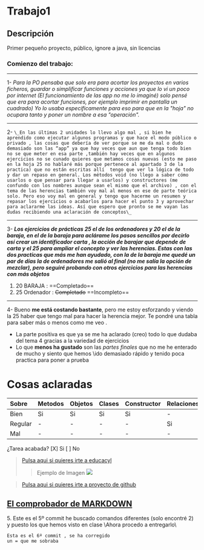 # Trabajo1
## Descripción
Primer pequeño proyecto, público, ignore a java, sin licencias
[^1]:Esto son los comentarios todas las modificaciones se han probado y añadido en el 5º commit (El bueno y definitivo)
### Comienzo del trabajo:
* * *
1- _Para la PO pensaba que solo era para acortar los proyectos en
varios ficheros, guardar o simplificar funciones y acciones ya
que lo vi un poco por internet (El funcionamiento de las app no
me lo imaginé) solo pensé que era para acortar funciones, por ejemplo
imprimir en pantalla un cuadrado) Yo lo usaba específicamente para eso
para que en la "hoja" no ocupara tanto y poner un nombre
a esa "operación"._
*****

2- ```\_En las últimas 2 unidades lo llevo algo mal , si bien he aprendido como ejecutar algunos programas y que hace el modo público o privado , las cosas que debería de ver porque se me da mal o dudo demasiado son las “app” ya que hay veces que aun que tenga todo bien no se que meter en esa parte ,también hay veces que en algunos ejercicios no se cunado quieres que metamos cosas nuevas (esto me paso en la hoja 25 no hablaré más porque pertenece al apartado 3 de la practica) que no están escritas allí  tengo que ver la lógica de todo y dar un repaso en general.
Los métodos void (no llego a saber cómo usarlos o que pensar para llegar a usarlos) y constructores (me confundo con los nombres aunque sean el mismo que el archivo) , con el tema de las herencias también voy mal al menos en ese de parte teórica solo. Pero eso voy mal en general y tengo que hacerme un resumen y repasar los ejercicios o acabarlos para hacer el punto 3 y aprovechar para aclararme las ideas.
Así que espero que pronto se me vayan las dudas recibiendo una aclaración de conceptos\_ ```
- - -
3- ***Los ejercicios de prácticas 25 el de los ordenadores y 20 el de la baraja, en el de la baraja para aclárame los pasos sencillos por decirlo así crear un identificador carta , la acción de barajar que depende de carta y el 25 para ampliar el concepto  y ver las herencias. Estas con las dos practicas que más me han ayudado, con la de la baraja me quedé un par de días la de ordenadores me salió al final (no me salía la opción de mezclar), pero seguiré probando con otros ejercicios para las herencias con más objetos***
1. 20 BARAJA : ==Completado== 
1. 25 Ordenador : ~~Completado~~ ==Incompleto==
   [^1]:Los sobrayados
***
4- Bueno **me está costando bastante**, pero me estoy esforzando y viendo la 25 haber que tengo mal para hacer la herencia mejor. Te pondré una tabla para saber más o menos como me veo .
* La parte positiva es que ya se me ha aclarado (creo) todo lo que dudaba del tema 4 gracias a la variedad de ejercicios
* Lo que **menos ha gustado** son las _partes finales_ que no me he enterado de mucho y siento que hemos \\ido demasiado rápido y tenido poca practica para poner a prueba


# Cosas aclaradas
|Sobre |Metodos|Objetos|Clases|Constructor|Relaciones|Herencia|Casting|Instanceof|interfaces|toString|
|:---|:---|:---|:---|:---|:---|:---|:---|:---|:---|:---|
|Bien|Si|Si|Si|Si|-|-|-|-|-|-|
|Regular|-|-|-|-|Si|Si|-|-|-|-|
|Mal|-|-|-|-|-|-|Si|Si|Si|Si|

¿Tarea acabada?
[X] Si
[ ] No


>[Pulsa aqui si quieres irte a educacyl](https://www.educa.jcyl.es/es)
> > Ejemplo de Imagen
![](https://www.lisdatasolutions.com/wp-content/uploads/2022/07/Que-es-y-para-que-sirve-GitHub-1.jpg)

> [Pulsa aqui si quieres irte a proyecto de github](https://github.com/albertocfJh/portafolios_1)

[El comprobador de MARKDOWN](https://dillinger.io/)
---------------------------------------
5\. Este es el 5º commit he buscado comandos  diferentes (solo encontré 2) y puesto los que hemos visto en clase \\Ahora procedo a entregarlo\\

```
Esta es el 6º commit , se ha corregido
un = que me sobraba
```
